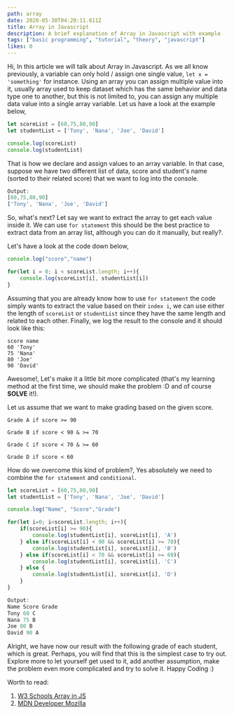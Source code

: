 ```yaml
---
path: array
date: 2020-05-30T04:20:11.611Z
title: Array in Javascript
description: A brief explanation of Array in Javascript with example
tags: ["basic programming", "tutorial", "theory", "javascript"]
likes: 0
---
```

Hi, In this article we will talk about Array in Javascript. As we all know previously, a variable can only hold / assign one single value, `let x = 'something'` for instance. Using an array you can assign multiple value into it, usually array used to keep dataset which has the same behavior and data type one to another, but this is not limited to, you can assign any multiple data value into a single array variable. Let us have a look at the example below, 

```javascript
let scoreList = [60,75,80,90]
let studentList = ['Tony', 'Nana', 'Joe', 'David']

console.log(scoreList)
console.log(studentList)
```

That is how we declare and assign values to an array variable. In that case, suppose we have two different list of data, score and student's name (sorted to their related score) that we want to log into the console.

```javascript
Output: 
[60,75,80,90]
['Tony', 'Nana', 'Joe', 'David']
```

So, what's next? Let say we want to extract the array to get each value inside it. We can use `for statement` this should be the best practice to extract data from an array list, although you can do it manually, but really?. 

Let's have a look at the code down below, 

```javascript
console.log("score","name")

for(let i = 0; i < scoreList.length; i++){
    console.log(scoreList[i], studentList[i])
}
```

Assuming that you are already know how to use `for statement` the code simply wants to extract the value based on their `index i`, we can use either the length of `scoreList` or `studentList` since they have the same length and related to each other. Finally, we log the result to the console and it should look like this:

```
score name
60 'Tony'
75 'Nana'
80 'Joe'
90 'David'
```

Awesome!, Let's make it a little bit more complicated (that's my learning method at the first time, we should make the problem :D and of course **SOLVE** it!). 

Let us assume that we want to make grading based on the given score. 

`Grade A if score >= 90`

`Grade B if score < 90 & >= 70`

`Grade C if score < 70 & >= 60`

`Grade D if score < 60`

How do we overcome this kind of problem?, Yes absolutely we need to combine the `for statement` and `conditional`. 

```javascript
let scoreList = [60,75,80,90]
let studentList = ['Tony', 'Nana', 'Joe', 'David']

console.log("Name", "Score","Grade")

for(let i=0; i<scoreList.length; i++){
    if(scoreList[i] >= 90){
        console.log(studentList[i], scoreList[i], 'A')
    } else if(scoreList[i] < 90 && scoreList[i] >= 70){
        console.log(studentList[i], scoreList[i], 'B')
    } else if(scoreList[i] < 70 && scoreList[i] >= 60){
        console.log(studentList[i], scoreList[i], 'C')
    } else {
        console.log(studentList[i], scoreList[i], 'D')
    }
}
```

```javascript
Output:
Name Score Grade
Tony 60 C
Nana 75 B
Joe 80 B
David 90 A
```

Alright, we have now our result with the following grade of each student, which is great. Perhaps, you will find that this is the simplest case to try out. Explore more to let yourself get used to it, add another assumption, make the problem even more complicated and try to solve it. Happy Coding :)

Worth to read[](https://www.w3schools.com/js/js_arrays.asp):

1. [W3 Schools Array in JS](https://www.w3schools.com/js/js_arrays.asp)
2. [MDN Developer Mozilla](https://developer.mozilla.org/en-US/docs/Web/JavaScript/Reference/Global_Objects/Array)